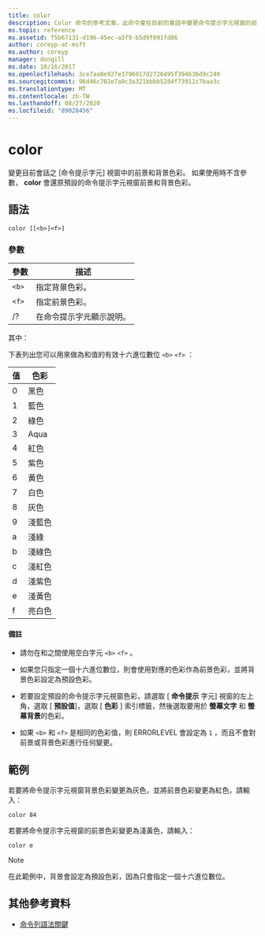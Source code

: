 ```yaml
---
title: color
description: Color 命令的參考文章，此命令會在目前的會話中變更命令提示字元視窗的前景和背景色彩。
ms.topic: reference
ms.assetid: f5b67131-d196-45ec-a3f9-b5d9f091fd86
author: coreyp-at-msft
ms.author: coreyp
manager: dongill
ms.date: 10/16/2017
ms.openlocfilehash: 3ce7aa8e927e3796917d2720495f394636d9c240
ms.sourcegitcommit: 96d46c702e7a9c3a321bbbb5284f73911c7baa3c
ms.translationtype: MT
ms.contentlocale: zh-TW
ms.lasthandoff: 08/27/2020
ms.locfileid: "89028456"
---
```

# <a name="color"></a>color

變更目前會話之 [命令提示字元] 視窗中的前景和背景色彩。 如果使用時不含參數， **color** 會還原預設的命令提示字元視窗前景和背景色彩。

## <a name="syntax"></a>語法

```
color [[<b>]<f>]
```

### <a name="parameters"></a>參數

| 參數 | 描述 |
| --------- | ----------- |
| `<b>` | 指定背景色彩。 |
| `<f>` | 指定前景色彩。 |
| /? | 在命令提示字元顯示說明。 |

其中：

下表列出您可以用來做為和值的有效十六進位數位 `<b>` `<f>` ：

| 值 | 色彩 |
| ----- | ----- |
| 0 | 黑色 |
| 1 | 藍色 |
| 2 | 綠色 |
| 3 | Aqua |
| 4 | 紅色 |
| 5 | 紫色 |
| 6 | 黃色 |
| 7 | 白色 |
| 8 | 灰色 |
| 9 | 淺藍色 |
| a | 淺綠 |
| b | 淺綠色 |
| c | 淺紅色 |
| d | 淺紫色 |
| e | 淺黃色 |
| f | 亮白色 |

#### <a name="remarks"></a>備註

- 請勿在和之間使用空白字元 `<b>` `<f>` 。

- 如果您只指定一個十六進位數位，則會使用對應的色彩作為前景色彩，並將背景色彩設定為預設色彩。

- 若要設定預設的命令提示字元視窗色彩，請選取 [ **命令提示** 字元] 視窗的左上角，選取 [ **預設值**]，選取 [ **色彩** ] 索引標籤，然後選取要用於 **螢幕文字** 和 **螢幕背景**的色彩。

- 如果 `<b>` 和 `<f>` 是相同的色彩值，則 ERRORLEVEL 會設定為 `1` ，而且不會對前景或背景色彩進行任何變更。

## <a name="examples"></a>範例

若要將命令提示字元視窗背景色彩變更為灰色，並將前景色彩變更為紅色，請輸入：

```
color 84
```

若要將命令提示字元視窗的前景色彩變更為淺黃色，請輸入：

```
color e
```

> [!NOTE]
> 在此範例中，背景會設定為預設色彩，因為只會指定一個十六進位數位。

## <a name="additional-references"></a>其他參考資料

- [命令列語法關鍵](command-line-syntax-key.md)
